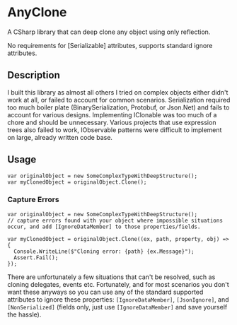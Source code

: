# AnyClone

A CSharp library that can deep clone any object using only reflection.

No requirements for [Serializable] attributes, supports standard ignore attributes.

## Description

I built this library as almost all others I tried on complex objects either didn't work at all, or failed to account for common scenarios. Serialization required too much boiler plate (BinarySerialization, Protobuf, or Json.Net) and fails to account for various designs. Implementing IClonable was too much of a chore and should be unnecessary. Various projects that use expression trees also failed to work, IObservable patterns were difficult to implement on large, already written code base.

## Usage

```
var originalObject = new SomeComplexTypeWithDeepStructure();
var myClonedObject = originalObject.Clone();
```

### Capture Errors
```
var originalObject = new SomeComplexTypeWithDeepStructure();
// capture errors found with your object where impossible situations occur, and add [IgnoreDataMember] to those properties/fields.

var myClonedObject = originalObject.Clone((ex, path, property, obj) => {
  Console.WriteLine($"Cloning error: {path} {ex.Message}");
  Assert.Fail();
});
```

There are unfortunately a few situations that can't be resolved, such as cloning delegates, events etc. Fortunately, and for most scenarios you don't want these anyways so you can use any of the standard supported attributes to ignore these properties: `[IgnoreDataMember]`, `[JsonIgnore]`, and `[NonSerialized]` (fields only, just use `[IgnoreDataMember]` and save yourself the hassle).
